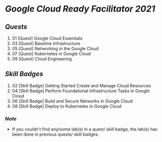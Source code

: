 # ***Google Cloud Ready Facilitator 2021***

## *Quests*
 1. 01 [Quest] Google Cloud Essentials
 2. 03 [Quest] Baseline Infrastructure
 3. 05 [Quest] Networking in the Google Cloud
 4. 07 [Quest] Kubernetes in Google Cloud
 5. 09 [Quest] Cloud Engineering

## *Skill Badges*
 1. 02 [Skill Badge] Getting Started Create and Manage Cloud Resources
 2. 04 [Skill Badge] Perform Foundational Infrastructure Tasks in Google Cloud
 3. 06  [Skill Badge] Build and Secure Networks in Google Cloud
 4. 08 [Skill Badge] Deploy to Kubernetes in Google Cloud

### *Note*
 - If you couldn't find any/some lab(s) in a quest/ skill badge, the lab(s) has been done in previous quests/ skill badges.
